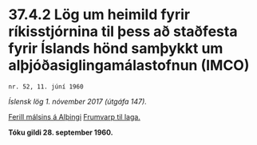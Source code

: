 # 37.4.2 Lög um heimild fyrir ríkisstjórnina til þess að staðfesta fyrir Íslands hönd samþykkt um alþjóðasiglingamálastofnun (IMCO)

`nr. 52, 11. júní 1960`

_Íslensk lög 1. nóvember 2017 (útgáfa 147)._

[Ferill málsins á Alþingi](https://www.althingi.is/thingstorf/thingmalalistar-eftir-thingum/ferill/?ltg=80&mnr=154)
[Frumvarp til laga.](https://www.althingi.is/altext/80/s/pdf/0403.pdf)

**Tóku gildi 28. september 1960.**

